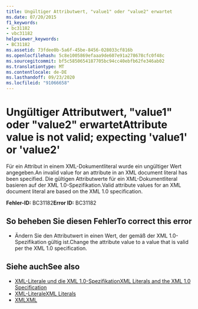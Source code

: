 ```yaml
---
title: Ungültiger Attributwert, "value1" oder "value2" erwartet
ms.date: 07/20/2015
f1_keywords:
- bc31182
- vbc31182
helpviewer_keywords:
- BC31182
ms.assetid: 73fdee0b-5a6f-45be-8456-028033cf816b
ms.openlocfilehash: 5c8e1005869efaaa9de607e91a278678cfc0f48c
ms.sourcegitcommit: bf5c5850654187705bc94cc40ebfb62fe346ab02
ms.translationtype: MT
ms.contentlocale: de-DE
ms.lasthandoff: 09/23/2020
ms.locfileid: "91066658"
---
```

# <a name="attribute-value-is-not-valid-expecting-value1-or-value2"></a><span data-ttu-id="b076a-102">Ungültiger Attributwert, "value1" oder "value2" erwartet</span><span class="sxs-lookup"><span data-stu-id="b076a-102">Attribute value is not valid; expecting 'value1' or 'value2'</span></span>

<span data-ttu-id="b076a-103">Für ein Attribut in einem XML-Dokumentliteral wurde ein ungültiger Wert angegeben.</span><span class="sxs-lookup"><span data-stu-id="b076a-103">An invalid value for an attribute in an XML document literal has been specified.</span></span> <span data-ttu-id="b076a-104">Die gültigen Attributwerte für ein XML-Dokumentliteral basieren auf der XML 1.0-Spezifikation.</span><span class="sxs-lookup"><span data-stu-id="b076a-104">Valid attribute values for an XML document literal are based on the XML 1.0 specification.</span></span>  
  
 <span data-ttu-id="b076a-105">**Fehler-ID:** BC31182</span><span class="sxs-lookup"><span data-stu-id="b076a-105">**Error ID:** BC31182</span></span>  
  
## <a name="to-correct-this-error"></a><span data-ttu-id="b076a-106">So beheben Sie diesen Fehler</span><span class="sxs-lookup"><span data-stu-id="b076a-106">To correct this error</span></span>  
  
- <span data-ttu-id="b076a-107">Ändern Sie den Attributwert in einen Wert, der gemäß der XML 1.0-Spezifikation gültig ist.</span><span class="sxs-lookup"><span data-stu-id="b076a-107">Change the attribute value to a value that is valid per the XML 1.0 specification.</span></span>  
  
## <a name="see-also"></a><span data-ttu-id="b076a-108">Siehe auch</span><span class="sxs-lookup"><span data-stu-id="b076a-108">See also</span></span>

- [<span data-ttu-id="b076a-109">XML-Literale und die XML 1.0-Spezifikation</span><span class="sxs-lookup"><span data-stu-id="b076a-109">XML Literals and the XML 1.0 Specification</span></span>](../programming-guide/language-features/xml/xml-literals-and-the-xml-1-0-specification.md)
- [<span data-ttu-id="b076a-110">XML-Literale</span><span class="sxs-lookup"><span data-stu-id="b076a-110">XML Literals</span></span>](../language-reference/xml-literals/index.md)
- [<span data-ttu-id="b076a-111">XML</span><span class="sxs-lookup"><span data-stu-id="b076a-111">XML</span></span>](../programming-guide/language-features/xml/index.md)
